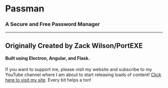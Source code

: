 # Passman

### A Secure and Free Password Manager

---
Originally Created by Zack Wilson/PortEXE
---

#### Built using Electron, Angular, and Flask.

If you want to support me, please visit my website and subscribe to my YouTube channel where I am about to start releasing loads of content! [Click here to visit my site](https://www.portexe.com/). Every bit helps a ton!

